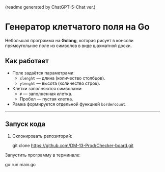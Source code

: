 (readme generated by ChatGPT-5-Chat ver.)

# Генератор клетчатого поля на Go

Небольшая программа на **Golang**, которая рисует в консоли прямоугольное поле из символов в виде шахматной доски.

## Как работает

- Поле задаётся параметрами:
  - `xlenght` — длина (количество столбцов).
  - `ylenght` — высота (количество строк).
- Клетки заполняются символами:
  - `#` — заполненная клетка.
  - Пробел — пустая клетка.
- Рамка формируется отдельной функцией `bordercount`.

---

## Запуск кода

1. Склонировать репозиторий:

   git clone https://github.com/DM-13-Prod/Checker-board.git

Запустить программу в терминале:

go run main.go
